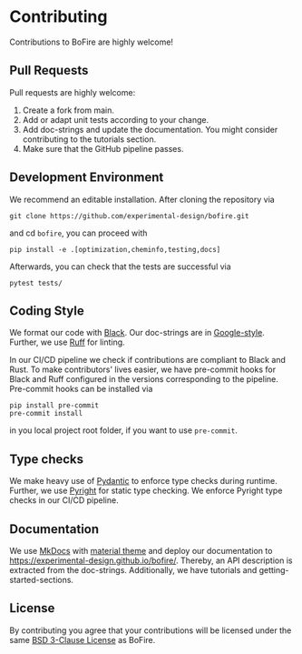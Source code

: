 # Contributing

Contributions to BoFire are highly welcome!

## Pull Requests

Pull requests are highly welcome:

1. Create a fork from main.
2. Add or adapt unit tests according to your change.
3. Add doc-strings and update the documentation. You might consider contributing to the tutorials section.
4. Make sure that the GitHub pipeline passes.


## Development Environment

We recommend an editable installation. After cloning the repository via
```
git clone https://github.com/experimental-design/bofire.git
```
and cd `bofire`, you can proceed with
```
pip install -e .[optimization,cheminfo,testing,docs]
```
Afterwards, you can check that the tests are successful via
```
pytest tests/
```
## Coding Style
We format our code with [Black](https://github.com/psf/black).
Our doc-strings are in [Google-style](https://sphinxcontrib-napoleon.readthedocs.io/en/latest/example_google.html).
Further, we use [Ruff](https://beta.ruff.rs/docs/) for linting.

In our CI/CD pipeline we check if contributions are compliant to Black and Rust. 
To make contributors' lives easier, we have pre-commit hooks for Black and Ruff configured in the versions corresponding to the pipeline. 
Pre-commit hooks can be installed via

```
pip install pre-commit
pre-commit install
```
in you local project root folder, if you want to use `pre-commit`.

## Type checks

We make heavy use of [Pydantic](https://docs.pydantic.dev/) to enforce type checks during runtime. Further, we use [Pyright](https://github.com/microsoft/pyright) for static type checking. We enforce Pyright type checks in our CI/CD pipeline.

## Documentation

We use [MkDocs](https://www.mkdocs.org/) with [material theme](https://squidfunk.github.io/mkdocs-material/) and deploy our documentation to https://experimental-design.github.io/bofire/. Thereby, an API description is extracted from the doc-strings. Additionally, we have tutorials and getting-started-sections.

## License

By contributing you agree that your contributions will be licensed under the same [BSD 3-Clause License](./LICENSE) as BoFire.
